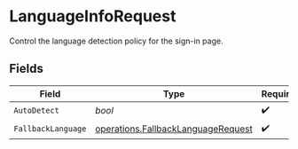 # LanguageInfoRequest

Control the language detection policy for the sign-in page.


## Fields

| Field                                                                                    | Type                                                                                     | Required                                                                                 | Description                                                                              |
| ---------------------------------------------------------------------------------------- | ---------------------------------------------------------------------------------------- | ---------------------------------------------------------------------------------------- | ---------------------------------------------------------------------------------------- |
| `AutoDetect`                                                                             | *bool*                                                                                   | :heavy_check_mark:                                                                       | N/A                                                                                      |
| `FallbackLanguage`                                                                       | [operations.FallbackLanguageRequest](../../models/operations/fallbacklanguagerequest.md) | :heavy_check_mark:                                                                       | N/A                                                                                      |